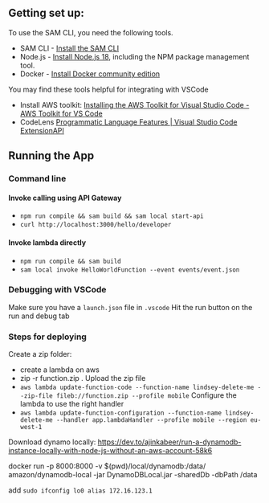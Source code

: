 ## Getting set up:

To use the SAM CLI, you need the following tools.

* SAM CLI - [Install the SAM CLI](https://docs.aws.amazon.com/serverless-application-model/latest/developerguide/serverless-sam-cli-install.html)
* Node.js - [Install Node.js 18](https://nodejs.org/en/), including the NPM package management tool.
* Docker - [Install Docker community edition](https://hub.docker.com/search/?type=edition&offering=community)

You may find these tools helpful for integrating with VSCode
- Install AWS toolkit: [Installing the AWS Toolkit for Visual Studio Code - AWS Toolkit for VS Code](https://docs.aws.amazon.com/toolkit-for-vscode/latest/userguide/setup-toolkit.html#setup-prereq)
- CodeLens
[Programmatic Language Features | Visual Studio Code ExtensionAPI](https://code.visualstudio.com/api/language-extensions/programmatic-language-features#codelens-show-actionable-context-information-within-source-code)


## Running the App

### Command line
#### Invoke calling using API Gateway
- `npm run compile && sam build && sam local start-api`
- `curl http://localhost:3000/hello/developer`
#### Invoke lambda directly
- `npm run compile && sam build`
- `sam local invoke HelloWorldFunction --event events/event.json`

### Debugging with VSCode
Make sure you have a `launch.json` file in `.vscode`
Hit the run button on the run and debug tab


### Steps for deploying
Create a zip folder:
- create a lambda on aws
- zip -r function.zip .
Upload the zip file
- `aws lambda update-function-code --function-name lindsey-delete-me --zip-file fileb://function.zip --profile mobile`
Configure the lambda to use the right handler
- `aws lambda update-function-configuration --function-name lindsey-delete-me --handler app.lambdaHandler --profile mobile --region eu-west-1`

Download dynamo locally:
https://dev.to/ajinkabeer/run-a-dynamodb-instance-locally-with-node-js-without-an-aws-account-58k6

docker run -p 8000:8000 -v $(pwd)/local/dynamodb:/data/ amazon/dynamodb-local -jar DynamoDBLocal.jar -sharedDb -dbPath /data

add 
`sudo ifconfig lo0 alias 172.16.123.1`